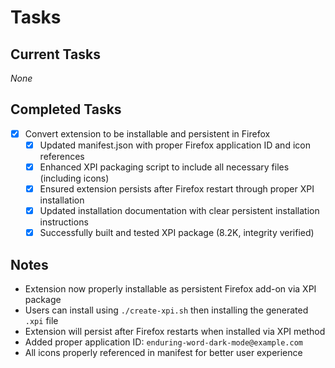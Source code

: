 # Tasks

## Current Tasks

_None_

## Completed Tasks

- [x] Convert extension to be installable and persistent in Firefox
  - [x] Updated manifest.json with proper Firefox application ID and icon references
  - [x] Enhanced XPI packaging script to include all necessary files (including icons)
  - [x] Ensured extension persists after Firefox restart through proper XPI installation
  - [x] Updated installation documentation with clear persistent installation instructions
  - [x] Successfully built and tested XPI package (8.2K, integrity verified)

## Notes

- Extension now properly installable as persistent Firefox add-on via XPI package
- Users can install using `./create-xpi.sh` then installing the generated `.xpi` file
- Extension will persist after Firefox restarts when installed via XPI method
- Added proper application ID: `enduring-word-dark-mode@example.com`
- All icons properly referenced in manifest for better user experience 